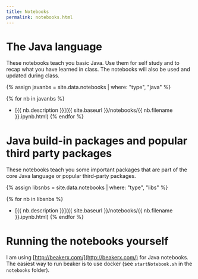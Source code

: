 ```yaml
---
title: Notebooks
permalink: notebooks.html
---
```


# The Java language

These notebooks teach you basic Java. Use them for self study and to recap what you have learned in class. The notebooks will also be used and updated during class.

{% assign javanbs = site.data.notebooks | where: "type", "java" %}

{% for nb in javanbs %}
* [{{ nb.description }}]({{ site.baseurl }}/notebooks/{{ nb.filename }}.ipynb.html)
{% endfor %}

# Java build-in packages and popular third party packages

These notebooks teach you some important packages that are part of the core Java language or popular third-party packages.

{% assign libsnbs = site.data.notebooks | where: "type", "libs" %}

{% for nb in libsnbs %}
* [{{ nb.description }}]({{ site.baseurl }}/notebooks/{{ nb.filename }}.ipynb.html)
{% endfor %}

# Running the notebooks yourself

I am using [http://beakerx.com/](http://beakerx.com/) for Java notebooks. The easiest way to run beaker is to use docker (see `startNotebook.sh` in the `notebooks` folder).
